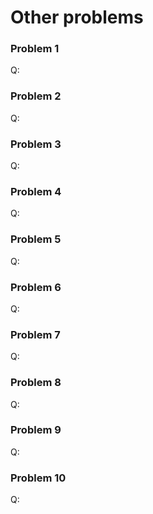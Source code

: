 # Other problems

### Problem 1
Q:

### Problem 2
Q:

### Problem 3
Q:

### Problem 4
Q:

### Problem 5
Q:

### Problem 6
Q:

### Problem 7
Q:

### Problem 8
Q:

### Problem 9
Q:

### Problem 10
Q:
